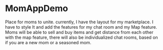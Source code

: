 # MomAppDemo
Place for moms to unite. currently, I have the layout for my marketplace. I have to style It and add the features for my chat room and my Map feature. Moms will be able to sell and buy items and get distance from each other with the map feature, there will also be individualized chat rooms, based on if you are a new mom or a seasoned mom. 
